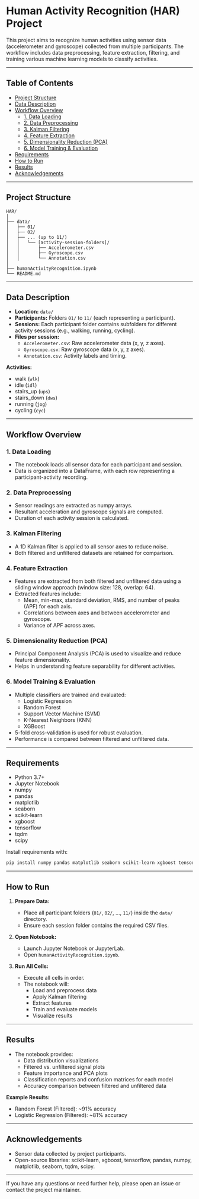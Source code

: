 # Human Activity Recognition (HAR) Project

This project aims to recognize human activities using sensor data (accelerometer and gyroscope) collected from multiple participants. The workflow includes data preprocessing, feature extraction, filtering, and training various machine learning models to classify activities.

---

## Table of Contents

- [Project Structure](#project-structure)
- [Data Description](#data-description)
- [Workflow Overview](#workflow-overview)
  - [1. Data Loading](#1-data-loading)
  - [2. Data Preprocessing](#2-data-preprocessing)
  - [3. Kalman Filtering](#3-kalman-filtering)
  - [4. Feature Extraction](#4-feature-extraction)
  - [5. Dimensionality Reduction (PCA)](#5-dimensionality-reduction-pca)
  - [6. Model Training & Evaluation](#6-model-training--evaluation)
- [Requirements](#requirements)
- [How to Run](#how-to-run)
- [Results](#results)
- [Acknowledgements](#acknowledgements)

---

## Project Structure

```
HAR/
│
├── data/
│   ├── 01/
│   ├── 02/
│   ├── ... (up to 11/)
│   │   └── [activity-session-folders]/
│   │       ├── Accelerometer.csv
│   │       ├── Gyroscope.csv
│   │       └── Annotation.csv
│
├── humanActivityRecognition.ipynb
└── README.md
```

---

## Data Description

- **Location:** `data/`
- **Participants:** Folders `01/` to `11/` (each representing a participant).
- **Sessions:** Each participant folder contains subfolders for different activity sessions (e.g., walking, running, cycling).
- **Files per session:**
  - `Accelerometer.csv`: Raw accelerometer data (x, y, z axes).
  - `Gyroscope.csv`: Raw gyroscope data (x, y, z axes).
  - `Annotation.csv`: Activity labels and timing.

**Activities:**
- walk (`wlk`)
- idle (`idl`)
- stairs_up (`ups`)
- stairs_down (`dws`)
- running (`jog`)
- cycling (`cyc`)

---

## Workflow Overview

### 1. Data Loading

- The notebook loads all sensor data for each participant and session.
- Data is organized into a DataFrame, with each row representing a participant-activity recording.

### 2. Data Preprocessing

- Sensor readings are extracted as numpy arrays.
- Resultant acceleration and gyroscope signals are computed.
- Duration of each activity session is calculated.

### 3. Kalman Filtering

- A 1D Kalman filter is applied to all sensor axes to reduce noise.
- Both filtered and unfiltered datasets are retained for comparison.

### 4. Feature Extraction

- Features are extracted from both filtered and unfiltered data using a sliding window approach (window size: 128, overlap: 64).
- Extracted features include:
  - Mean, min-max, standard deviation, RMS, and number of peaks (APF) for each axis.
  - Correlations between axes and between accelerometer and gyroscope.
  - Variance of APF across axes.

### 5. Dimensionality Reduction (PCA)

- Principal Component Analysis (PCA) is used to visualize and reduce feature dimensionality.
- Helps in understanding feature separability for different activities.

### 6. Model Training & Evaluation

- Multiple classifiers are trained and evaluated:
  - Logistic Regression
  - Random Forest
  - Support Vector Machine (SVM)
  - K-Nearest Neighbors (KNN)
  - XGBoost
- 5-fold cross-validation is used for robust evaluation.
- Performance is compared between filtered and unfiltered data.

---

## Requirements

- Python 3.7+
- Jupyter Notebook
- numpy
- pandas
- matplotlib
- seaborn
- scikit-learn
- xgboost
- tensorflow
- tqdm
- scipy

Install requirements with:
```bash
pip install numpy pandas matplotlib seaborn scikit-learn xgboost tensorflow tqdm scipy
```

---

## How to Run

1. **Prepare Data:**
   - Place all participant folders (`01/`, `02/`, ..., `11/`) inside the `data/` directory.
   - Ensure each session folder contains the required CSV files.

2. **Open Notebook:**
   - Launch Jupyter Notebook or JupyterLab.
   - Open `humanActivityRecognition.ipynb`.

3. **Run All Cells:**
   - Execute all cells in order.
   - The notebook will:
     - Load and preprocess data
     - Apply Kalman filtering
     - Extract features
     - Train and evaluate models
     - Visualize results

---

## Results

- The notebook provides:
  - Data distribution visualizations
  - Filtered vs. unfiltered signal plots
  - Feature importance and PCA plots
  - Classification reports and confusion matrices for each model
  - Accuracy comparison between filtered and unfiltered data

**Example Results:**
- Random Forest (Filtered): ~91% accuracy
- Logistic Regression (Filtered): ~81% accuracy

---

## Acknowledgements

- Sensor data collected by project participants.
- Open-source libraries: scikit-learn, xgboost, tensorflow, pandas, numpy, matplotlib, seaborn, tqdm, scipy.

---

If you have any questions or need further help, please open an issue or contact the project maintainer. 